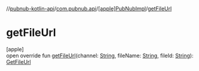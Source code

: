 //[pubnub-kotlin-api](../../../index.md)/[com.pubnub.api](../index.md)/[[apple]PubNubImpl](index.md)/[getFileUrl](get-file-url.md)

# getFileUrl

[apple]\
open override fun [getFileUrl](get-file-url.md)(channel: [String](https://kotlinlang.org/api/core/kotlin-stdlib/kotlin/-string/index.html), fileName: [String](https://kotlinlang.org/api/core/kotlin-stdlib/kotlin/-string/index.html), fileId: [String](https://kotlinlang.org/api/core/kotlin-stdlib/kotlin/-string/index.html)): [GetFileUrl](../../com.pubnub.api.endpoints.files/-get-file-url/index.md)
